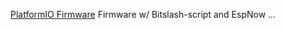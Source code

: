 
[PlatformIO Firmware](https://github.com/jmysu/C3WroomPicoRS232/tree/main/PlatformIO) Firmware w/ Bitslash-script and EspNow ...

